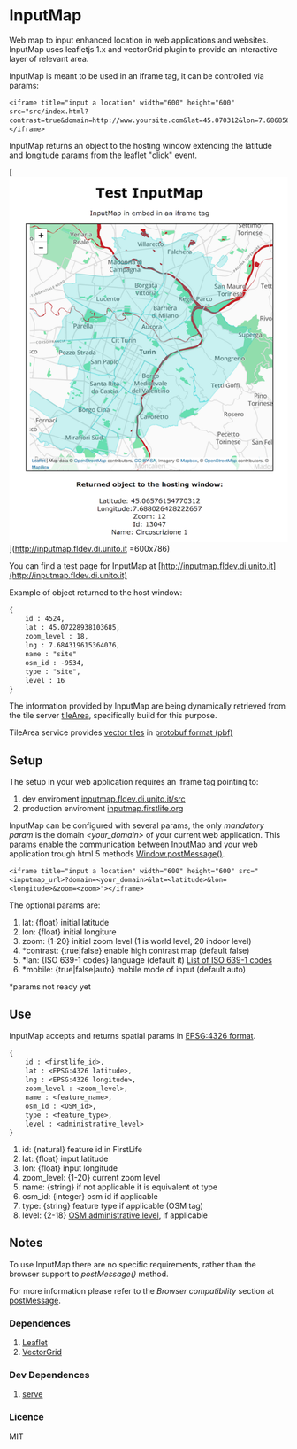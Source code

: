 # InputMap


Web map to input enhanced location in web applications and websites.
InputMap uses leafletjs 1.x and vectorGrid plugin to provide an interactive layer of relevant area.

InputMap is meant to be used in an iframe tag, it can be controlled via params:

```
<iframe title="input a location" width="600" height="600" src="src/index.html?contrast=true&domain=http://www.yoursite.com&lat=45.070312&lon=7.686856&zoom=12"></iframe>
```

InputMap returns an object to the hosting window extending the latitude and longitude params from the leaflet "click" event.

[![InputMap test](./screenshot.png)](http://inputmap.fldev.di.unito.it =600x786)

You can find a test page for InputMap at [http://inputmap.fldev.di.unito.it](http://inputmap.fldev.di.unito.it)

Example of object returned to the host window:
```
{
    id : 4524,
    lat : 45.07228938103685,
    zoom_level : 18,
    lng : 7.684319615364076,
    name : "site"
    osm_id : -9534,
    type : "site",
    level : 16
}
```

The information provided by InputMap are being dynamically retrieved from the tile server [tileArea](http://tiles.firstlife.org), specifically build for this purpose.

TileArea service provides [vector tiles](https://github.com/mapbox/vector-tile-spec) in [protobuf format (pbf)](https://developers.google.com/protocol-buffers/docs/encoding)


## Setup
The setup in your web application requires an iframe tag pointing to:

 1. dev enviroment [inputmap.fldev.di.unito.it/src](http://tiles.fldev.di.unito.it/src)
 2. production enviroment [inputmap.firstlife.org](https://inputmap.firstlife.org)

InputMap can be configured with several params, the only *mandatory param* is the domain *<your_domain>* of your current web application.
This params enable the communication between InputMap and your web application trough html 5 methods [Window.postMessage()](https://developer.mozilla.org/en-US/docs/Web/API/Window/postMessage).

```
<iframe title="input a location" width="600" height="600" src="<inputmap_url>?domain=<your_domain>&lat=<latitude>&lon=<longitude>&zoom=<zoom>"></iframe>
```

The optional params are:

1. lat: {float} initial latitude
2. lon: {float} initial longiture
3. zoom: {1-20} initial zoom level (1 is world level, 20 indoor level)
4. *contrast: {true|false} enable high contrast map (default false)
5. *lan: {ISO 639-1 codes} language (default it) [List of ISO 639-1 codes](https://en.wikipedia.org/wiki/List_of_ISO_639-1_codes)
6. *mobile: {true|false|auto} mobile mode of input (default auto)

*params not ready yet


## Use

InputMap accepts and returns spatial params in [EPSG:4326 format](http://spatialreference.org/ref/epsg/wgs-84/).


```
{
    id : <firstlife_id>,
    lat : <EPSG:4326 latitude>,
    lng : <EPSG:4326 longitude>,
    zoom_level : <zoom_level>,
    name : <feature_name>,
    osm_id : <OSM_id>,
    type : <feature_type>,
    level : <administrative_level>
}
```

1. id: {natural} feature id in FirstLife
2. lat: {float} input latitude
3. lon: {float} input longitude
4. zoom_level: {1-20} current zoom level
5. name: {string} if not applicable it is equivalent ot type
6. osm_id: {integer} osm id if applicable
7. type: {string} feature type if applicable (OSM tag)
8. level: {2-18} [OSM administrative level](http://wiki.openstreetmap.org/wiki/Tag:boundary%3Dadministrative), if applicable


## Notes
To use InputMap there are no specific requirements, rather than the browser support to *postMessage()* method.

For more information please refer to the *Browser compatibility* section at [postMessage](https://developer.mozilla.org/en-US/docs/Web/API/Window/postMessage).


### Dependences
1. [Leaflet](https://github.com/Leaflet/Leaflet)
2. [VectorGrid](https://github.com/Leaflet/Leaflet.VectorGrid)

### Dev Dependences
1. [serve](https://www.npmjs.com/package/serve)


### Licence
MIT